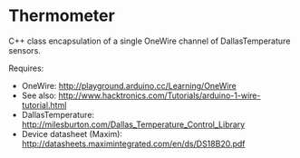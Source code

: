 Thermometer
===========

C++ class encapsulation of a single OneWire channel of DallasTemperature sensors.

Requires:

* OneWire: http://playground.arduino.cc/Learning/OneWire
 * See also: http://www.hacktronics.com/Tutorials/arduino-1-wire-tutorial.html
* DallasTemperature: http://milesburton.com/Dallas_Temperature_Control_Library
 * Device datasheet (Maxim): http://datasheets.maximintegrated.com/en/ds/DS18B20.pdf
